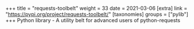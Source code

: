 +++
title = "requests-toolbelt"
weight = 33
date = 2021-03-06
[extra]
link = "https://pypi.org/project/requests-toolbelt/"
[taxonomies]
groups = ["pylib"]
+++
Python library - A utility belt for advanced users of python-requests

